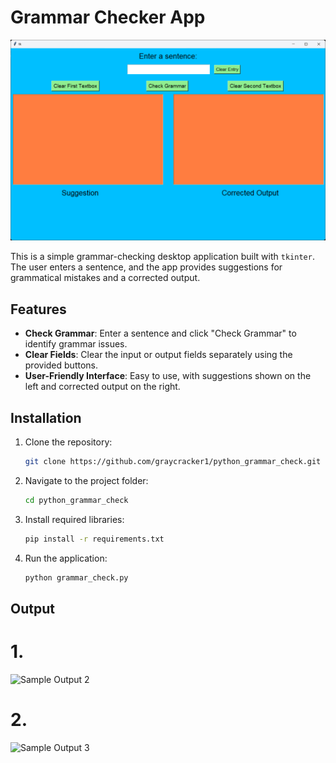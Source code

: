 # Grammar Checker App

![Grammar Checker App](./1.png)

This is a simple grammar-checking desktop application built with `tkinter`. The user enters a sentence, and the app provides suggestions for grammatical mistakes and a corrected output.

## Features

- **Check Grammar**: Enter a sentence and click "Check Grammar" to identify grammar issues.
- **Clear Fields**: Clear the input or output fields separately using the provided buttons.
- **User-Friendly Interface**: Easy to use, with suggestions shown on the left and corrected output on the right.

## Installation

1. Clone the repository:
   ```bash
   git clone https://github.com/graycracker1/python_grammar_check.git

2. Navigate to the project folder:
    ```bash
    cd python_grammar_check

3. Install required libraries:
    ```bash
    pip install -r requirements.txt

4. Run the application:
    ```bash
    python grammar_check.py


## Output

# 1.
![Sample Output 2](./2.png)

# 2.
![Sample Output 3](./3.png)